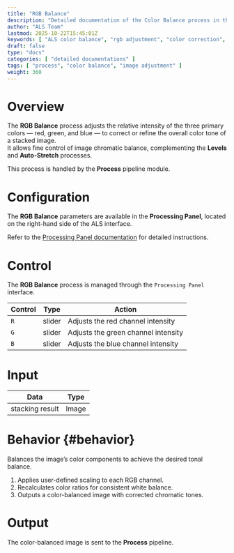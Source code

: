 ```yaml
---
title: "RGB Balance"
description: "Detailed documentation of the Color Balance process in the ALS Process module"
author: "ALS Team"
lastmod: 2025-10-22T15:45:01Z
keywords: [ "ALS color balance", "rgb adjustment", "color correction", "visual processing" ]
draft: false
type: "docs"
categories: [ "detailed documentations" ]
tags: [ "process", "color balance", "image adjustment" ]
weight: 360
---
```


# Overview

The **RGB Balance** process adjusts the relative intensity of the three primary colors — red, green, and blue — to correct or refine the overall color tone of a stacked image.  
It allows fine control of image chromatic balance, complementing the **Levels** and **Auto-Stretch** processes.

This process is handled by the **Process** pipeline module.

# Configuration

The **RGB Balance** parameters are available in the **Processing Panel**, located on the right-hand side of the 
ALS interface.

Refer to the [Processing Panel documentation](../../../../userguide/ui/processing/#balance-section) for detailed 
instructions.

# Control

The **RGB Balance** process is managed through the `Processing Panel` interface.

| Control | Type     | Action                                   |
|---------|----------|------------------------------------------|
| `R`     | slider   | Adjusts the red channel intensity        |
| `G`     | slider   | Adjusts the green channel intensity      |
| `B`     | slider   | Adjusts the blue channel intensity       |

# Input

| Data            | Type  |
|-----------------|-------|
| stacking result | Image |

# Behavior {#behavior}

Balances the image’s color components to achieve the desired tonal balance.

1. Applies user-defined scaling to each RGB channel.  
2. Recalculates color ratios for consistent white balance.  
3. Outputs a color-balanced image with corrected chromatic tones.

# Output

The color-balanced image is sent to the **Process** pipeline.
